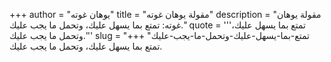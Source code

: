 +++
author = "يوهان غوته"
title = "مقولة يوهان غوته"
description = "مقولة يوهان غوته: تمتع بما يسهل عليك، وتحمل ما يجب عليك."
quote = '''تمتع بما يسهل عليك، وتحمل ما يجب عليك.''' 
slug = "تمتع-بما-يسهل-عليك-وتحمل-ما-يجب-عليك"
+++
تمتع بما يسهل عليك، وتحمل ما يجب عليك.

